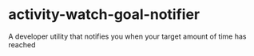 # activity-watch-goal-notifier
A developer utility that notifies you when your target amount of time has reached
